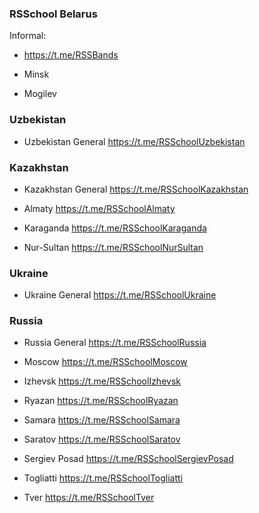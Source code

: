 ### RSSchool Belarus
Informal:
- https://t.me/RSSBands

- Minsk
- Mogilev 

### Uzbekistan

- Uzbekistan General https://t.me/RSSchoolUzbekistan

### Kazakhstan 

- Kazakhstan General https://t.me/RSSchoolKazakhstan

- Almaty https://t.me/RSSchoolAlmaty

- Karaganda https://t.me/RSSchoolKaraganda

- Nur-Sultan https://t.me/RSSchoolNurSultan

### Ukraine 

- Ukraine General https://t.me/RSSchoolUkraine

### Russia

- Russia General https://t.me/RSSchoolRussia

- Moscow https://t.me/RSSchoolMoscow

- Izhevsk https://t.me/RSSchoolIzhevsk

- Ryazan https://t.me/RSSchoolRyazan

- Samara https://t.me/RSSchoolSamara

- Saratov https://t.me/RSSchoolSaratov

- Sergiev Posad https://t.me/RSSchoolSergievPosad

- Togliatti https://t.me/RSSchoolTogliatti

- Tver https://t.me/RSSchoolTver
